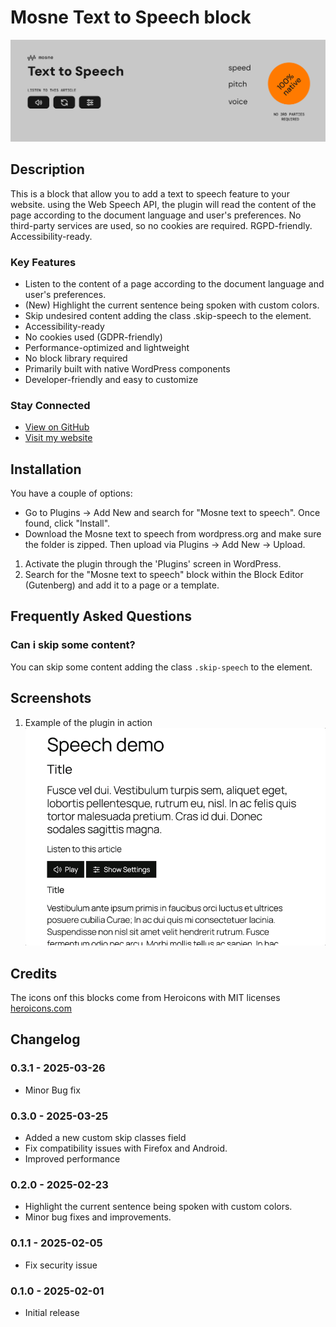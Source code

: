 # Mosne Text to Speech block

![ Mosne Text to Speech ](https://github.com/mosne/mosne-text-to-speech-block/blob/main/.wordpress-org/banner-1544x500.png)

## Description

This is a block that allow you to add a text to speech feature to your website.
using the Web Speech API, the plugin will read the content of the page according to the document language and user's preferences.
No third-party services are used, so no cookies are required. RGPD-friendly. Accessibility-ready.

### Key Features

* Listen to the content of a page according to the document language and user's preferences.
* (New) Highlight the current sentence being spoken with custom colors.
* Skip undesired content adding the class .skip-speech to the element.
* Accessibility-ready
* No cookies used (GDPR-friendly)
* Performance-optimized and lightweight
* No block library required
* Primarily built with native WordPress components
* Developer-friendly and easy to customize

### Stay Connected

* [View on GitHub](https://github.com/mosne//mosne-text-to-speech-block)
* [Visit my website](https://mosne.it/)

## Installation

You have a couple of options:

* Go to Plugins &rarr; Add New and search for "Mosne text to speech". Once found, click "Install".
* Download the Mosne text to speech from wordpress.org and make sure the folder is zipped. Then upload via Plugins &rarr; Add New &rarr; Upload.

1. Activate the plugin through the 'Plugins' screen in WordPress.
2. Search for the "Mosne text to speech" block within the Block Editor (Gutenberg) and add it to a page or a template.

## Frequently Asked Questions

### Can i skip some content?

You can skip some content adding the class ```.skip-speech``` to the element.

## Screenshots

1. Example of the plugin in action
   ![screenshot-1](https://github.com/mosne/mosne-text-to-speech-block/blob/main/.wordpress-org/screenshot-1.gif)

## Credits

The icons onf this blocks come from Heroicons with MIT licenses
[heroicons.com](https://heroicons.com/)

## Changelog

### 0.3.1 - 2025-03-26

* Minor Bug fix 

### 0.3.0 - 2025-03-25

* Added a new custom skip classes field 
* Fix compatibility issues with Firefox and Android.
* Improved performance

### 0.2.0 - 2025-02-23

* Highlight the current sentence being spoken with custom colors.
* Minor bug fixes and improvements.

### 0.1.1 - 2025-02-05

* Fix security issue

### 0.1.0 - 2025-02-01

* Initial release
